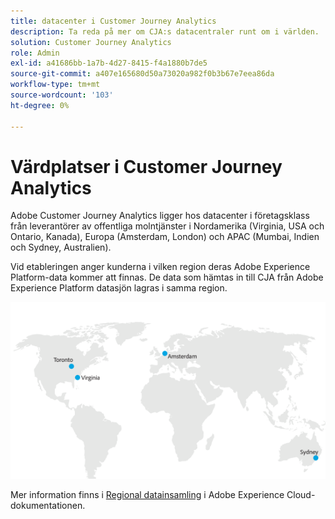 ```yaml
---
title: datacenter i Customer Journey Analytics
description: Ta reda på mer om CJA:s datacentraler runt om i världen.
solution: Customer Journey Analytics
role: Admin
exl-id: a41686bb-1a7b-4d27-8415-f4a1880b7de5
source-git-commit: a407e165680d50a73020a982f0b3b67e7eea86da
workflow-type: tm+mt
source-wordcount: '103'
ht-degree: 0%

---
```


# Värdplatser i Customer Journey Analytics

Adobe Customer Journey Analytics ligger hos datacenter i företagsklass från leverantörer av offentliga molntjänster i Nordamerika (Virginia, USA och Ontario, Kanada), Europa (Amsterdam, London) och APAC (Mumbai, Indien och Sydney, Australien).

Vid etableringen anger kunderna i vilken region deras Adobe Experience Platform-data kommer att finnas. De data som hämtas in till CJA från Adobe Experience Platform datasjön lagras i samma region.

![CJA-datacenter](assets/data-centers.png)

Mer information finns i [Regional datainsamling](https://experienceleague.adobe.com/en/docs/core-services/interface/data-collection/rdc) i Adobe Experience Cloud-dokumentationen.
